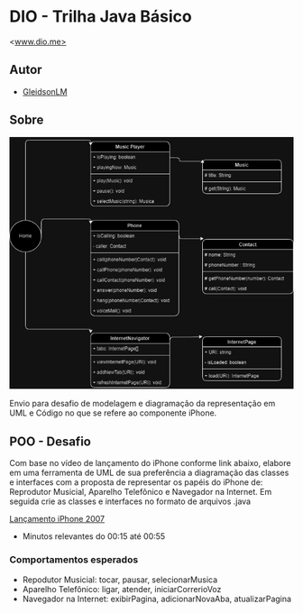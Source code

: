 # DIO - Trilha Java Básico

<www.dio.me>

## Autor

- [GleidsonLM](https://github.com/gleidson)

## Sobre

<!-- Inserir asset/DIagramacaoClassesIphone.drawio.png -->

![alt text](./assets/DiagramacaoClassesIphone.drawio.png "UML Diagram")

Envio para desafio de modelagem e diagramação da representação em UML e Código no que se refere ao componente iPhone.

## POO - Desafio

Com base no vídeo de lançamento do iPhone conforme link abaixo, elabore em uma ferramenta de UML de sua preferência a diagramação das classes e interfaces com a proposta de representar os papéis do iPhone de: Reprodutor Musicial,  Aparelho Telefônico e Navegador na Internet. Em seguida crie as classes e interfaces no formato de arquivos .java

[Lançamento iPhone 2007](https://www.youtube.com/watch?v=9ou608QQRq8)

- Minutos relevantes do 00:15 até 00:55

### Comportamentos esperados

- Repodutor Musicial: tocar, pausar, selecionarMusica
- Aparelho Telefônico: ligar, atender, iniciarCorrerioVoz
- Navegador na Internet: exibirPagina, adicionarNovaAba, atualizarPagina
